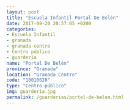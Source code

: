 ```yaml
---
layout: post
title: "Escuela Infantil Portal De Belén"
date: 2017-09-20 20:57:05 +0200
categories:
- Escuela Infantil
- granada
- granada-centro
- Centro público
- guarderia
name: "Portal De Belén"
province: "Granada"
location: "Granada Centro"
code: "18010628"
type: "Centro público"
img: guarderia.jpg
permalink: /guarderias/portal-de-belen.html
---
```

